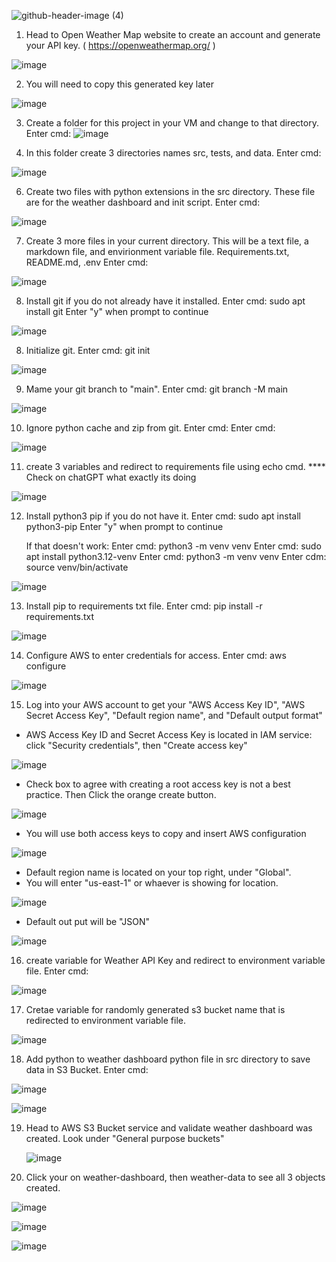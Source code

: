 ![github-header-image (4)](https://github.com/user-attachments/assets/36d55115-b85e-4651-a7db-a815416d3edc)





1. Head to Open Weather Map website to create an account and generate your API key.
 ( https://openweathermap.org/ )

![image](https://github.com/user-attachments/assets/094f2a88-9e7d-471d-8f4c-4a25e9f48c3d)


2. You will need to copy this generated key later

![image](https://github.com/user-attachments/assets/848e2ad3-e31f-4b08-8914-dc5b4cc02a65)



3. Create a folder for this project in your VM and change to that directory.
   Enter cmd:
 ![image](https://github.com/user-attachments/assets/97dec451-68ec-48bc-bf85-fa4f48414f63)



4. In this folder create 3 directories names src, tests, and data.
   Enter cmd:
   
![image](https://github.com/user-attachments/assets/9d221be3-a525-4363-8a5d-7a64b0efbfd2)


6. Create two files with python extensions in the src directory. These file are for the weather dashboard and init script.
   Enter cmd:
   
 ![image](https://github.com/user-attachments/assets/c7ec1cd6-1439-4714-9019-3f4cf7a8d15a)


7. Create 3 more files in your current directory. This will be a text file,  a markdown file, and  envirionment variable file.
   Requirements.txt, README.md, .env
   Enter cmd:
   
![image](https://github.com/user-attachments/assets/6c691119-ffae-4ca7-aecc-b871ddf37147)

8. Install git if you do not already have it installed.
   Enter cmd: sudo apt install git
   Enter "y" when prompt to continue

![image](https://github.com/user-attachments/assets/f00f49b7-f0be-47f8-bee5-6bb5e5e73dc1)


8. Initialize git.
   Enter cmd: git init

![image](https://github.com/user-attachments/assets/44fceb35-dae0-4a2d-9eee-4c54ac623ddf)


9. Mame your git branch to "main".
   Enter cmd: git branch -M main

![image](https://github.com/user-attachments/assets/1f2bc842-74d4-458f-848d-8b6126296b89)


10. Ignore python cache and zip from git.
    Enter cmd:
    Enter cmd:

![image](https://github.com/user-attachments/assets/210c419f-3aee-40f8-aa06-1c500311de26)


11. create 3 variables and redirect to requirements file using echo cmd.
**** Check on chatGPT what exactly its doing

![image](https://github.com/user-attachments/assets/31e2ede0-1bcb-4736-9c5d-7b68b949676d)


12. Install python3 pip if you do not have it.
    Enter cmd: sudo apt install python3-pip
    Enter "y" when prompt to continue

    If that doesn't work:
    Enter cmd: python3 -m venv venv
    Enter cmd: sudo apt install python3.12-venv
    Enter cmd: python3 -m venv venv
    Enter cdm: source venv/bin/activate

![image](https://github.com/user-attachments/assets/e5e4c6d4-1e1b-425c-ad3d-e971c6acb4ce)




13. Install pip to requirements txt file.
    Enter cmd: pip install -r requirements.txt

![image](https://github.com/user-attachments/assets/f431083f-347b-4c29-98df-3648fbef6126)


14. Configure AWS to enter credentials for access.
    Enter cmd: aws configure

![image](https://github.com/user-attachments/assets/d551797c-8d6d-48ed-b44c-fd37db0f3a97)


15. Log into your AWS account to get your "AWS Access Key ID", "AWS Secret Access Key", "Default region name", and "Default output format"

   - AWS Access Key ID and Secret Access Key is located in IAM service: click "Security credentials", then "Create access key"

![image](https://github.com/user-attachments/assets/e2f56f25-a0ac-4644-8f49-88e98045866e)

   - Check box to agree with creating a root access key is not a best practice. Then Click the orange create button.

![image](https://github.com/user-attachments/assets/39b33026-5e14-47a9-9c5d-a73bd02f5071)

   - You will use both access keys to copy and insert AWS configuration

![image](https://github.com/user-attachments/assets/0665ea5e-653d-4f85-8c60-e46890aad099)

   - Default region name is located on your top right, under "Global".
   - You will enter "us-east-1" or whaever is showing for location. 
  
![image](https://github.com/user-attachments/assets/75722d5d-7756-45db-b259-52a25d1f56d2)


   - Default out put will be "JSON"

  ![image](https://github.com/user-attachments/assets/5040b3a3-79a3-4d25-95d3-cbe43c30cbbf)

16. create variable for Weather API Key and redirect to environment variable file.
      Enter cmd:

![image](https://github.com/user-attachments/assets/f657290c-588c-4eaf-a3ce-3080c7703186)


17. Cretae variable for randomly generated s3 bucket name that is redirected to environment variable file.
    
![image](https://github.com/user-attachments/assets/94024aa2-2043-496f-8e35-e9a2ad26582b)



18. Add python to weather dashboard python file in src directory to save data in S3 Bucket.
    Enter cmd:

![image](https://github.com/user-attachments/assets/784550d8-a329-454b-953a-7aad729e2659)

![image](https://github.com/user-attachments/assets/4898673e-dfa6-4ebb-b509-2a0528001fe2)


19. Head to AWS S3 Bucket service and validate weather dashboard was created. Look under "General purpose buckets"

     ![image](https://github.com/user-attachments/assets/5630be47-0266-441d-9f2c-37bd95d805a9)

18. Click your on weather-dashboard, then weather-data to see all 3 objects created.

![image](https://github.com/user-attachments/assets/2dabae56-e461-4e66-b542-13d15efb8755)

![image](https://github.com/user-attachments/assets/4de5fc0b-d330-4cfb-8b91-c7950b92941e)


![image](https://github.com/user-attachments/assets/a69cf383-5ddc-44a2-855b-38d16b0620c7)

    

